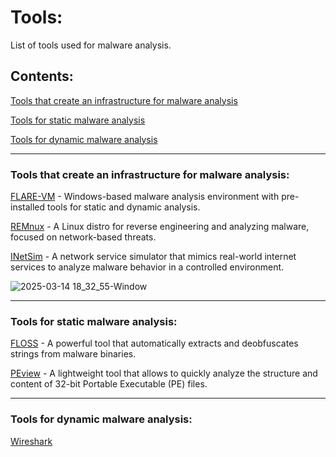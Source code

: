 # Tools:
List of tools used for malware analysis.

## Contents: 
[Tools that create an infrastructure for malware analysis](https://github.com/sapan322/Raman-Cybersecurity-Portfolio/blob/main/Malware%20Development%20&%20Analysis/Malware%20Analysis/Tools/README.md#tools-that-create-an-infrastructure-for-malware-analysis)

[Tools for static malware analysis](https://github.com/sapan322/Raman-Cybersecurity-Portfolio/blob/main/Malware%20Development%20&%20Analysis/Malware%20Analysis/Tools/README.md#tools-for-static-malware-analysis)

[Tools for dynamic malware analysis ](https://github.com/sapan322/Raman-Cybersecurity-Portfolio/blob/main/Malware%20Development%20%26%20Analysis/Malware%20Analysis/Tools/README.md#tools-for-dynamic-malware-analysis)

---

### Tools that create an infrastructure for malware analysis:

[FLARE-VM](https://github.com/sapan322/Raman-Cybersecurity-Portfolio/blob/main/Malware%20Development%20%26%20Analysis/Malware%20Analysis/Tools/FLARE-VM.md) - Windows-based malware analysis environment with pre-installed tools for static and dynamic analysis.

[REMnux](https://github.com/sapan322/Raman-Cybersecurity-Portfolio/blob/main/Malware%20Development%20%26%20Analysis/Malware%20Analysis/Tools/REMnux.md) - A Linux distro for reverse engineering and analyzing malware, focused on network-based threats.

[INetSim](https://github.com/sapan322/Raman-Cybersecurity-Portfolio/blob/main/Malware%20Development%20%26%20Analysis/Malware%20Analysis/Tools/INetSim.md) -  A network service simulator that mimics real-world internet services to analyze malware behavior in a controlled environment.

![2025-03-14 18_32_55-Window](https://github.com/user-attachments/assets/3768d8b4-0ddb-4643-808b-a6f249c11d78)

---

### Tools for static malware analysis:

[FLOSS](https://github.com/sapan322/Raman-Cybersecurity-Portfolio/blob/main/Malware%20Development%20%26%20Analysis/Malware%20Analysis/Tools/FLOSS.md) - A powerful tool that automatically extracts and deobfuscates strings from malware binaries. 

[PEview](https://github.com/sapan322/Raman-Cybersecurity-Portfolio/blob/main/Malware%20Development%20%26%20Analysis/Malware%20Analysis/Tools/PEview.md) - A lightweight tool that allows to quickly analyze the structure and content of 32-bit Portable Executable (PE) files.

---

### Tools for dynamic malware analysis:

[Wireshark ](https://github.com/sapan322/Raman-Cybersecurity-Portfolio/blob/main/Malware%20Development%20&%20Analysis/Malware%20Analysis/Tools/Wireshark.md#wireshark)
